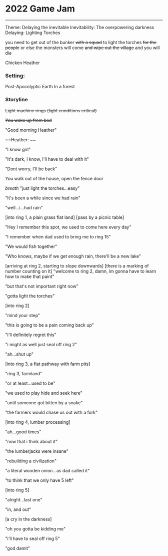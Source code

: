 # 2022 Game Jam
---
Theme: Delaying the inevitable
Inevitability: The overpowering darkness
Delaying: Lighting Torches

you need to get out of the bunker ~~with a squad~~ to light the torches ~~for the people~~ or else the monsters will come ~~and wipe out the village~~ and you will die

Chicken Heather

### Setting: 
Post-Apocolyptic Earth
In a forest


### Storyline
~~Light machine rings (light conditions critical)~~

~~You wake up from bed~~

"Good morning Heather"

~~Heather: ~~

"I know girl"

"It's dark, I know, I'll have to deal with it"

"Dont worry, I'll be back"

You walk out of the house, open the fence door

*breath* "just light the torches...easy"

"It's been a while since we had rain"

"well...i...had rain"

[into ring 1, a plain grass flat land]
[pass by a picnic table]

"Hey I remember this spot, we used to come here every day"

"I remember when dad used to bring me to ring 15"

"We would fish together"

"Who knows, maybe if we get enough rain, there'll be a new lake"

[arriving at ring 2, starting to slope downwards]
[there is a marking of number counting on it]
"welcome to ring 2, damn, im gonna have to learn how to make that paint"

"but that's not important right now"

"gotta light the torches"

[into ring 2]

"mind your step"

"this is going to be a pain coming back up"

"i'll definitely regret this"

"i might as well just seal off ring 2"

"ah...shut up"

[into ring 3, a flat pathway with farm pits]

"ring 3, farmland"

"or at least...used to be"

"we used to play hide and seek here"

"until someone got bitten by a snake"

"the farmers would chase us out with a fork"

[into ring 4, lumber processing]

"ah...good times"

"now that i think about it"

"the lumberjacks were insane"

"rebuilding a civilization"

"a literal wooden onion...as dad called it"

"to think that we only have 5 left"

[into ring 5]

"alright...last one"

"in, and out"

[a cry in the darkness]

"oh you gotta be kidding me"

"i'll have to seal off ring 5"

"god damit"
